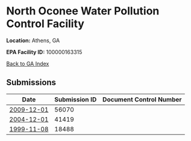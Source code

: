 # North Oconee Water Pollution Control Facility

**Location:** Athens, GA

**EPA Facility ID:** 100000163315

[Back to GA Index](../../index.md)

## Submissions

| Date | Submission ID | Document Control Number |
|------|--------------|-------------------------|
| [2009-12-01](submissions/56070.md) | 56070 |  |
| [2004-12-01](submissions/41419.md) | 41419 |  |
| [1999-11-08](submissions/18488.md) | 18488 |  |
